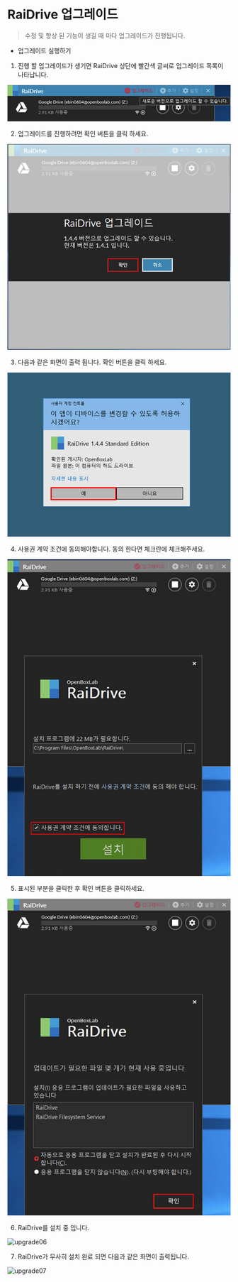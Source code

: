 # RaiDrive 업그레이드  

> 수정 및 향상 된 기능이 생길 때 마다 업그레이드가 진행됩니다.  

- 업그레이드 실행하기  

1. 진행 할 업그레이드가 생기면 RaiDrive 상단에 빨간색 글씨로 업그레이드 목록이 나타납니다. 

![upgrade01](/upgrade01.jpg?raw=true)  

2. 업그레이드를 진행하려면 확인 버튼을 클릭 하세요.  

![upgrade02](/upgrade02.jpg?raw=true)  

3. 다음과 같은 화면이 출력 됩니다. 확인 버튼을 클릭 하세요.  

![upgrade03](/upgrade03.jpg?raw=true)  

4. 사용권 계약 조건에 동의해야합니다. 동의 한다면 체크란에 체크해주세요.  

![upgrade04](/upgrade04.jpg?raw=true)  

5. 표시된 부분을 클릭한 후 확인 버튼을 클릭하세요.

![upgrade05](/upgrade05.jpg?raw=true)  

6. RaiDrive를 설치 중 입니다.  

![upgrade06](/upgrade06.jpg?raw=true)  

7. RaiDrive가 무사히 설치 완료 되면 다음과 같은 화면이 출력됩니다.  

![upgrade07](/upgrade07.jpg?raw=true)  


